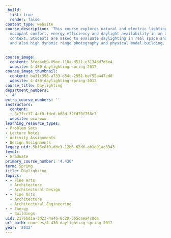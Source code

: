 ```yaml
---
_build:
  list: true
  render: false
content_type: website
course_description: 'This course explores natural and electric lighting that integrates
  occupant comfort, energy efficiency and daylight availability in an architectural
  context. Students are asked to evaluate daylighting in real space and simulations,
  and also high dynamic range photography and physical model building.

  '
course_image:
  content: 3fedaeb9-09ac-118a-d511-c31346d7d6e4
  website: 4-430-daylighting-spring-2012
course_image_thumbnail:
  content: ba31c396-a733-d54c-2551-bef52a447ed0
  website: 4-430-daylighting-spring-2012
course_title: Daylighting
department_numbers:
- '4'
extra_course_numbers: ''
instructors:
  content:
  - 8c7fcc37-4af0-fdcd-b68d-32fd70f758c7
  website: ocw-www
learning_resource_types:
- Problem Sets
- Lecture Notes
- Activity Assignments
- Design Assignments
legacy_uid: 5bf6e8f0-dbc3-12b6-62d6-ab1e01ac3343
level:
- Graduate
primary_course_number: '4.430'
term: Spring
title: Daylighting
topics:
- - Fine Arts
  - Architecture
  - Architectural Design
- - Fine Arts
  - Architecture
  - Architectural Engineering
- - Energy
  - Buildings
uid: 2176bd1a-3d23-4a46-8c29-365caea4c9de
url_path: courses/4-430-daylighting-spring-2012
year: '2012'
---
```

